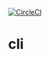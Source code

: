 [![CircleCI](https://circleci.com/gh/microservice-guide/cli.svg?style=svg)](https://circleci.com/gh/microservice-guide/cli)

# cli

